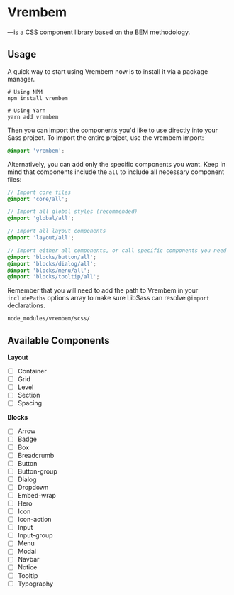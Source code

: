 # Vrembem

—is a CSS component library based on the BEM methodology.

## Usage

A quick way to start using Vrembem now is to install it via a package manager.

```
# Using NPM
npm install vrembem

# Using Yarn
yarn add vrembem
```

Then you can import the components you'd like to use directly into your Sass project. To import the entire project, use the vrembem import:

```scss
@import 'vrembem';
```

Alternatively, you can add only the specific components you want. Keep in mind that components include the `all` to include all necessary component files:

```scss
// Import core files
@import 'core/all';

// Import all global styles (recommended)
@import 'global/all';

// Import all layout components
@import 'layout/all';

// Import either all components, or call specific components you need
@import 'blocks/button/all';
@import 'blocks/dialog/all';
@import 'blocks/menu/all';
@import 'blocks/tooltip/all';
```

Remember that you will need to add the path to Vrembem in your `includePaths` options array to make sure LibSass can resolve `@import` declarations.

```
node_modules/vrembem/scss/
```

## Available Components

**Layout**

- [ ] Container
- [ ] Grid
- [ ] Level
- [ ] Section
- [ ] Spacing

**Blocks**

- [ ] Arrow
- [ ] Badge
- [ ] Box
- [ ] Breadcrumb
- [ ] Button
- [ ] Button-group
- [ ] Dialog
- [ ] Dropdown
- [ ] Embed-wrap
- [ ] Hero
- [ ] Icon
- [ ] Icon-action
- [ ] Input
- [ ] Input-group
- [ ] Menu
- [ ] Modal
- [ ] Navbar
- [ ] Notice
- [ ] Tooltip
- [ ] Typography
